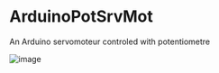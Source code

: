 # ArduinoPotSrvMot
An Arduino servomoteur controled with potentiometre

![image](https://github.com/Zerbaib/ArduinoPotSrvMot/assets/81523999/f1816f31-82e3-4ba9-912f-4dca5342e570)
